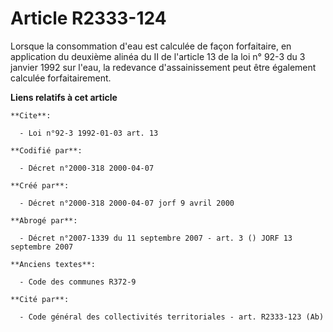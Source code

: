 # Article R2333-124

Lorsque la consommation d'eau est calculée de façon forfaitaire, en application du deuxième alinéa du II de l'article 13 de
la loi n° 92-3 du 3 janvier 1992 sur l'eau, la redevance d'assainissement peut être également calculée forfaitairement.

**Liens relatifs à cet article**

	**Cite**:

	  - Loi n°92-3 1992-01-03 art. 13

	**Codifié par**:

	  - Décret n°2000-318 2000-04-07

	**Créé par**:

	  - Décret n°2000-318 2000-04-07 jorf 9 avril 2000

	**Abrogé par**:

	  - Décret n°2007-1339 du 11 septembre 2007 - art. 3 () JORF 13 septembre 2007

	**Anciens textes**:

	  - Code des communes R372-9

	**Cité par**:

	  - Code général des collectivités territoriales - art. R2333-123 (Ab)
